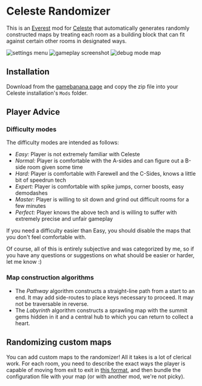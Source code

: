 Celeste Randomizer
==================

This is an [Everest](https://everestapi.github.io/) mod for [Celeste](http://www.celestegame.com/) that automatically generates randomly constructed maps by treating each room as a building block that can fit against certain other rooms in designated ways.

![settings menu](docs/img/settings.png)
![gameplay screenshot](docs/img/gameplay.png)
![debug mode map](docs/img/debug.png)


Installation
------------

Download from the [gamebanana page](https://gamebanana.com/tools/6848) and copy the zip file into your Celeste installation's `Mods` folder.


Player Advice
-------------

### Difficulty modes

The difficulty modes are intended as follows:

- *Easy:* Player is not extremely familiar with Celeste
- *Normal:* Player is comfortable with the A-sides and can figure out a B-side room given some time
- *Hard:* Player is comfortable with Farewell and the C-Sides, knows a little bit of speedrun tech
- *Expert:* Player is comfortable with spike jumps, corner boosts, easy demodashes
- *Master:* Player is willing to sit down and grind out difficult rooms for a few minutes
- *Perfect:* Player knows the above tech and is willing to suffer with extremely precise and unfair gameplay

If you need a difficulty easier than Easy, you should disable the maps that you don't feel comfortable with.

Of course, all of this is entirely subjective and was categorized by me, so if you have any questions or suggestions on what should be easier or harder, let me know :)

### Map construction algorithms

- The *Pathway* algorithm constructs a straight-line path from a start to an end. It may add side-routes to place keys necessary to proceed. It may not be traversable in reverse.
- The *Labyrinth* algorithm constructs a sprawling map with the summit gems hidden in it and a central hub to which you can return to collect a heart.

Randomizing custom maps
-----------------------

You can add custom maps to the randomizer! All it takes is a lot of clerical work. For each room, you need to describe the exact ways the player is capable of moving from exit to exit in [this format](docs/metadata.md), and then bundle the configuration file with your map (or with another mod, we're not picky).
